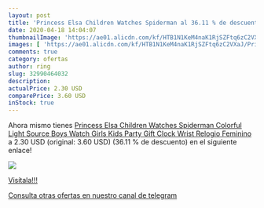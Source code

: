 ```yaml
---
layout: post
title: 'Princess Elsa Children Watches Spiderman al 36.11 % de descuento'
date: 2020-04-18 14:04:07
thumbnailImage: 'https://ae01.alicdn.com/kf/HTB1N1KeM4naK1RjSZFtq6zC2VXaJ/Princess-Elsa-Children-Watches-Spiderman-Colorful-Light-Source-Boys-Watch-Girls-Kids-Party-Gift-Clock-Wrist.jpg_350x350._SL200_.jpg'
images: [ 'https://ae01.alicdn.com/kf/HTB1N1KeM4naK1RjSZFtq6zC2VXaJ/Princess-Elsa-Children-Watches-Spiderman-Colorful-Light-Source-Boys-Watch-Girls-Kids-Party-Gift-Clock-Wrist.jpg_350x350._SL200_.jpg' ]
comments: true
category: ofertas
author: ring
slug: 32990464032
description:
actualPrice: 2.30 USD
comparePrice: 3.60 USD
inStock: true
---
```


Ahora mismo tienes [Princess Elsa Children Watches Spiderman Colorful Light Source Boys Watch Girls Kids Party Gift Clock Wrist Relogio Feminino](https://www.amazon.com/dp/32990464032/?tag=redken08-20) a 2.30 USD (original: 3.60 USD) (36.11 %  de descuento) en el siguiente enlace!

[![](https://ae01.alicdn.com/kf/HTB1N1KeM4naK1RjSZFtq6zC2VXaJ/Princess-Elsa-Children-Watches-Spiderman-Colorful-Light-Source-Boys-Watch-Girls-Kids-Party-Gift-Clock-Wrist.jpg_350x350._SL200_.jpg)](https://www.amazon.com/dp/32990464032/?tag=redken08-20)

[Visítala!!!](https://www.amazon.com/dp/32990464032/?tag=redken08-20)

[Consulta otras ofertas en nuestro canal de telegram](https://t.me/s/ofertas25)
